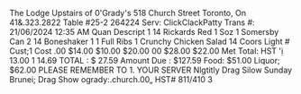 The Lodge Upstairs of 0'Grady's 518 Church Street Toronto, On 41&.323.2822 Table #25-2 264224 Serv: ClickClackPatty Trans #: 21/06/2024 12:35 AM Quan Descript 1 14 Rickards Red 1 Soz 1 Somersby Can 2 14 Boneshaker 1 1 Full Ribs 1 Crunchy Chicken Salad 14 Coors Light # Cust;1 Cost .00 $14.00 $10.00 $20.00 00 $28.00 $22.00 Met Total: HST 'ị 13.00 1 14.69 TOTAL : $ 27.59 Amount Due : $127.59 Food: $51.00 Liquor; $62.00 PLEASE REMEMBER TO 1. YOUR SERVER Nlgtitly Drag Silow Sunday Brunei; Drag Show ogrady:.church.00„ HST# 811/410 3
